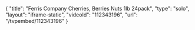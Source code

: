 {
    "title": "Ferris Company Cherries, Berries   Nuts 1lb    24pack",
    "type": "solo",
    "layout": "iframe-static",
    "videoId": "112343196",
    "url": "\/tvpembed\/112343196"
}